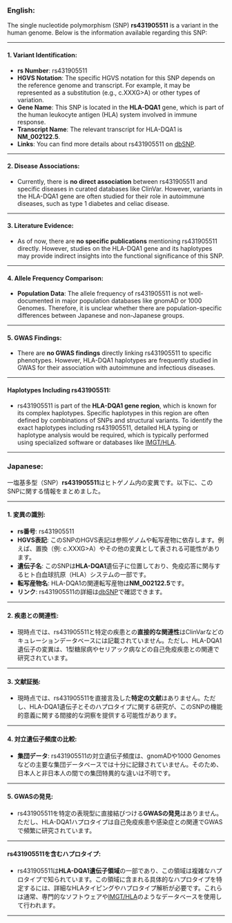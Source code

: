 ### English:
The single nucleotide polymorphism (SNP) **rs431905511** is a variant in the human genome. Below is the information available regarding this SNP:

---

#### 1. **Variant Identification**:
- **rs Number**: rs431905511
- **HGVS Notation**: The specific HGVS notation for this SNP depends on the reference genome and transcript. For example, it may be represented as a substitution (e.g., c.XXXG>A) or other types of variation.
- **Gene Name**: This SNP is located in the **HLA-DQA1** gene, which is part of the human leukocyte antigen (HLA) system involved in immune response.
- **Transcript Name**: The relevant transcript for HLA-DQA1 is **NM_002122.5**.
- **Links**: You can find more details about rs431905511 on [dbSNP](https://www.ncbi.nlm.nih.gov/snp/rs431905511).

---

#### 2. **Disease Associations**:
- Currently, there is **no direct association** between rs431905511 and specific diseases in curated databases like ClinVar. However, variants in the HLA-DQA1 gene are often studied for their role in autoimmune diseases, such as type 1 diabetes and celiac disease.

---

#### 3. **Literature Evidence**:
- As of now, there are **no specific publications** mentioning rs431905511 directly. However, studies on the HLA-DQA1 gene and its haplotypes may provide indirect insights into the functional significance of this SNP.

---

#### 4. **Allele Frequency Comparison**:
- **Population Data**: The allele frequency of rs431905511 is not well-documented in major population databases like gnomAD or 1000 Genomes. Therefore, it is unclear whether there are population-specific differences between Japanese and non-Japanese groups.

---

#### 5. **GWAS Findings**:
- There are **no GWAS findings** directly linking rs431905511 to specific phenotypes. However, HLA-DQA1 haplotypes are frequently studied in GWAS for their association with autoimmune and infectious diseases.

---

#### **Haplotypes Including rs431905511**:
- rs431905511 is part of the **HLA-DQA1 gene region**, which is known for its complex haplotypes. Specific haplotypes in this region are often defined by combinations of SNPs and structural variants. To identify the exact haplotypes including rs431905511, detailed HLA typing or haplotype analysis would be required, which is typically performed using specialized software or databases like [IMGT/HLA](https://www.ebi.ac.uk/ipd/imgt/hla/).

---

### Japanese:
一塩基多型（SNP）**rs431905511**はヒトゲノム内の変異です。以下に、このSNPに関する情報をまとめました。

---

#### 1. **変異の識別**:
- **rs番号**: rs431905511
- **HGVS表記**: このSNPのHGVS表記は参照ゲノムや転写産物に依存します。例えば、置換（例: c.XXXG>A）やその他の変異として表される可能性があります。
- **遺伝子名**: このSNPは**HLA-DQA1**遺伝子に位置しており、免疫応答に関与するヒト白血球抗原（HLA）システムの一部です。
- **転写産物名**: HLA-DQA1の関連転写産物は**NM_002122.5**です。
- **リンク**: rs431905511の詳細は[dbSNP](https://www.ncbi.nlm.nih.gov/snp/rs431905511)で確認できます。

---

#### 2. **疾患との関連性**:
- 現時点では、rs431905511と特定の疾患との**直接的な関連性**はClinVarなどのキュレーションデータベースには記載されていません。ただし、HLA-DQA1遺伝子の変異は、1型糖尿病やセリアック病などの自己免疫疾患との関連で研究されています。

---

#### 3. **文献証拠**:
- 現時点では、rs431905511を直接言及した**特定の文献**はありません。ただし、HLA-DQA1遺伝子とそのハプロタイプに関する研究が、このSNPの機能的意義に関する間接的な洞察を提供する可能性があります。

---

#### 4. **対立遺伝子頻度の比較**:
- **集団データ**: rs431905511の対立遺伝子頻度は、gnomADや1000 Genomesなどの主要な集団データベースでは十分に記録されていません。そのため、日本人と非日本人の間での集団特異的な違いは不明です。

---

#### 5. **GWASの発見**:
- rs431905511を特定の表現型に直接結びつける**GWASの発見**はありません。ただし、HLA-DQA1ハプロタイプは自己免疫疾患や感染症との関連でGWASで頻繁に研究されています。

---

#### **rs431905511を含むハプロタイプ**:
- rs431905511は**HLA-DQA1遺伝子領域**の一部であり、この領域は複雑なハプロタイプで知られています。この領域に含まれる具体的なハプロタイプを特定するには、詳細なHLAタイピングやハプロタイプ解析が必要です。これらは通常、専門的なソフトウェアや[IMGT/HLA](https://www.ebi.ac.uk/ipd/imgt/hla/)のようなデータベースを使用して行われます。

---